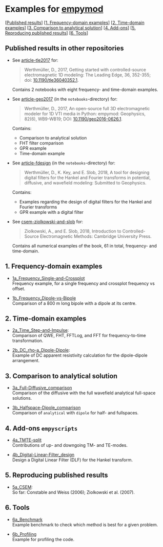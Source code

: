 # Examples for [empymod](https://github.com/empymod/empymod)

[[Published results](#published-results-in-other-repositories)]
[[1. Frequency-domain examples](#user-content-1-frequency-domain-examples)]
[[2. Time-domain examples](#user-content-2-time-domain-examples)]
[[3. Comparison to analytical solution](#user-content-3-comparison-to-analytical-solution)]
[[4. Add-ons](#user-content-4-add-ons)]
[[5. Reproducing published results](#user-content-5-reproducing-published-results)]
[[6. Tools](#user-content-6-tools)]

## Published results in other repositories

* See [article-tle2017](https://github.com/empymod/article-tle2017) for:

  > Werthmüller, D., 2017, Getting started with controlled-source
  > electromagnetic 1D modeling: The Leading Edge, 36, 352-355;
  > doi: [10.1190/tle36040352.1](http://dx.doi.org/10.1190/tle36040352.1).

  Contains 2 notebooks with eight frequency- and time-domain examples.


* See [article-geo2017](https://github.com/empymod/article-geo2017) (in
  the `notebooks`-directory) for:

  > Werthmüller, D., 2017, An open-source full 3D electromagnetic modeler for
  > 1D VTI media in Python: empymod: Geophysics, 82(6), WB9-WB19; DOI:
  > [10.1190/geo2016-0626.1](http://doi.org/10.1190/geo2016-0626.1).

  Contains:
    * Comparison to analytical solution
    * FHT filter comparison
    * GPR example
    * Time-domain example


* See [article-fdesign](https://github.com/empymod/article-fdesign) (in the
  `notebooks`-directory) for:

  > Werthmüller, D., K. Key, and E. Slob, 2018, A tool for designing digital
  > filters for the Hankel and Fourier transforms in potential, diffusive, and
  > wavefield modeling: Submitted to Geophysics.

  Contains:
    * Examples regarding the design of digital filters for the Hankel and
      Fourier transforms
    * GPR example with a digital filter


* See
  [csem-ziolkowski-and-slob](https://github.com/empymod/csem-ziolkowski-and-slob)
  for:

  > Ziolkowski, A., and E. Slob, 2018, Introduction to Controlled-Source
  > Electromagnetic Methods: Cambridge University Press.

  Contains all numerical examples of the book, 61 in total, frequency- and
  time-domain.

## 1. Frequency-domain examples

* [1a_Frequency_Single-and-Crossplot](./1a_Frequency_Single-and-Crossplot.ipynb)  
  Frequency example, for a single frequency and crossplot frequency vs offset.

* [1b_Frequency_Dipole-vs-Bipole](./1b_Frequency_Dipole-vs-Bipole.ipynb)  
  Comparison of a 800 m long bipole with a dipole at its centre.


## 2. Time-domain examples

* [2a_Time_Step-and-Impulse](./2a_Time_Step-and-Impulse.ipynb):  
  Comparison of QWE, FHT, FFTLog, and FFT for frequency-to-time transformation.

* [2b_DC_rho-a_Dipole-Dipole](./2b_DC_rho-a_Dipole-Dipole.ipynb):  
  Example of DC apparent resistivity calculation for the dipole-dipole
  arrangement.


## 3. Comparison to analytical solution

* [3a_Full-Diffusive_comparison](./3a_Full-Diffusive_comparison.ipynb)  
  Comparison of the diffusive with the full wavefield analytical
  full-space solutions.

* [3b_Halfspace-Dipole_comparison](./3b_Halfspace-Dipole_comparison.ipynb)  
  Comparison of `analytical` with `dipole` for half- and fullspaces.

## 4. Add-ons `empyscripts`

* [4a_TMTE-split](./4a_TMTE-split.ipynb)  
  Contributions of up- and downgoing TM- and TE-modes.

* [4b_Digital-Linear-Filter_design](./4b_Digital-Linear-Filter_design.ipynb)  
  Design a Digital Linear Filter (DLF) for the Hankel transform.


## 5. Reproducing published results

* [5a_CSEM](./5a_CSEM.ipynb):  
  So far: Constable and Weiss (2006); Ziolkowski et al. (2007).


## 6. Tools
* [6a_Benchmark](./6a_Benchmark.ipynb)  
  Example benchmark to check which method is best for a given problem.

* [6b_Profiling](./6b_Profiling.ipynb)  
  Example for profiling the code.
